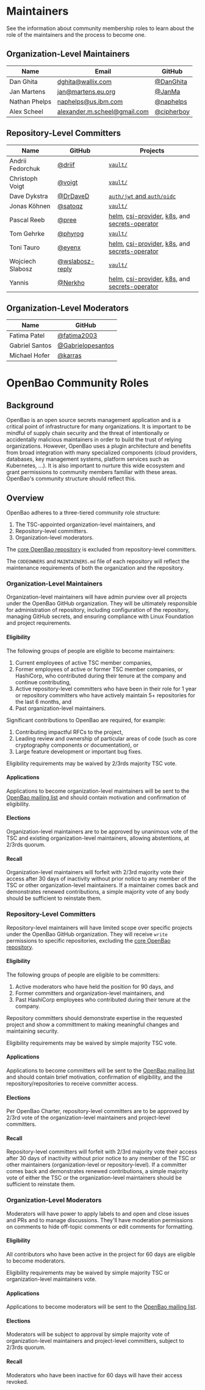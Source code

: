 # Maintainers

See the information about community membership roles to learn about the role of the maintainers and the process to become one.

## Organization-Level Maintainers

| Name          | Email                        | GitHub                                     |
|---------------|------------------------------|--------------------------------------------|
| Dan Ghita     | dghita@wallix.com            | [@DanGhita](https://github.com/DanGhita)   |
| Jan Martens   | jan@martens.eu.org           | [@JanMa](https://github.com/JanMa)         |
| Nathan Phelps | naphelps@us.ibm.com          | [@naphelps](https://github.com/naphelps)   |
| Alex Scheel   | alexander.m.scheel@gmail.com | [@cipherboy](https://github.com/cipherboy) |

## Repository-Level Committers

| Name             | GitHub                                  | Projects                                                                                          |
| ---------------- | --------------------------------------- | ------------------------------------------------------------------------------------------------- |
| Andrii Fedorchuk | [@driif](https://github.com/driif) | [`vault/`](https://github.com/openbao/openbao/tree/main/vault) |
| Christoph Voigt  | [@voigt](https://github.com/voigt) | [`vault/`](https://github.com/openbao/openbao/tree/main/vault) |
| Dave Dykstra     | [@DrDaveD](https://github.com/DrDaveD) | [`auth/jwt` and `auth/oidc`](https://github.com/openbao/openbao/tree/main/builtin/credential/jwt) |
| Jonas Köhnen     | [@satoqz](https://github.com/satoqz) | [`vault/`](https://github.com/openbao/openbao/tree/main/vault) |
| Pascal Reeb      | [@pree](https://github.com/pree) | [helm](https://github.com/openbao/openbao-helm), [csi-provider](https://github.com/openbao/openbao-csi-provider), [k8s](https://github.com/openbao/openbao-k8s), and [secrets-operator](https://github.com/openbao/openbao-secrets-operator) |
| Tom Gehrke       | [@phyrog](https://github.com/phyrog) | [`vault/`](https://github.com/openbao/openbao/tree/main/vault) |
| Toni Tauro       | [@eyenx](https://github.com/eyenx) | [helm](https://github.com/openbao/openbao-helm), [csi-provider](https://github.com/openbao/openbao-csi-provider), [k8s](https://github.com/openbao/openbao-k8s), and [secrets-operator](https://github.com/openbao/openbao-secrets-operator) |
| Wojciech Slabosz | [@wslabosz-reply](https://github.com/wslabosz-reply) | [`vault/`](https://github.com/openbao/openbao/tree/main/vault) |
| Yannis           | [@Nerkho](https://github.com/Nerkho) | [helm](https://github.com/openbao/openbao-helm), [csi-provider](https://github.com/openbao/openbao-csi-provider), [k8s](https://github.com/openbao/openbao-k8s), and [secrets-operator](https://github.com/openbao/openbao-secrets-operator) |

## Organization-Level Moderators

| Name            | GitHub                                                   |
| --------------- | -------------------------------------------------------- |
| Fatima Patel    | [@fatima2003](https://github.com/fatima2003)             |
| Gabriel Santos  | [@Gabrielopesantos](https://github.com/Gabrielopesantos) |
| Michael Hofer   | [@karras](https://github.com/karras)                     |

# OpenBao Community Roles

## Background

OpenBao is an open source secrets management application and is a critical
point of infrastructure for many organizations. It is important to be mindful
of supply chain security and the threat of intentionally or accidentally
malicious maintainers in order to build the trust of relying organizations.
However, OpenBao uses a plugin architecture and benefits from broad
integration with many specialized components (cloud providers, databases, key
management systems, platform services such as Kubernetes, ...). It is also
important to nurture this wide ecosystem and grant permissions to community
members familiar with these areas. OpenBao's community structure should
reflect this.

## Overview

OpenBao adheres to a three-tiered community role structure:

 1. The TSC-appointed organization-level maintainers, and
 2. Repository-level committers.
 3. Organization-level moderators.

The [core OpenBao repository](https://github.com/openbao/openbao) is excluded
from repository-level committers.

The `CODEOWNERS` and `MAINTAINERS.md` file of each repository will reflect the
maintenance requirements of both the organization and the repository.

### Organization-Level Maintainers

Organization-level maintainers will have admin purview over all projects under
the OpenBao GitHub organization. They will be ultimately responsible for
administration of repository, including configuration of the repository,
managing GitHub secrets, and ensuring compliance with Linux Foundation and
project requirements.

#### Eligibility

The following groups of people are eligible to become maintainers:

1. Current employees of active TSC member companies,
2. Former employees of active or former TSC member companies, or HashiCorp,
   who contributed during their tenure at the company and continue contributing,
3. Active repository-level committers who have been in their role for 1 year or
   repository committers who have actively maintain 5+ repositories for the last
   6 months, and
4. Past organization-level maintainers.

Significant contributions to OpenBao are required, for example:

1. Contributing impactful RFCs to the project,
2. Leading review and ownership of particular areas of code (such as core
   cryptography components or documentation), or
3. Large feature development or important bug fixes.

Eligibility requirements may be waived by 2/3rds majority TSC vote.

#### Applications

Applications to become organization-level maintainers will be sent to the
[OpenBao mailing list](https://lists.openssf.org/g/openbao) and should contain
motivation and confirmation of eligibility.

#### Elections

Organization-level maintainers are to be approved by unanimous vote of the
TSC and existing organization-level maintainers, allowing abstentions, at
2/3rds quorum.

#### Recall

Organization-level maintainers will forfeit with 2/3rd majority vote their
access after 30 days of inactivity without prior notice to any member of the
TSC or other organization-level maintainers. If a maintainer comes back and
demonstrates renewed contributions, a simple majority vote of any body should
be sufficient to reinstate them.

### Repository-Level Committers

Repository-level maintainers will have limited scope over specific projects
under the OpenBao GitHub organization. They will receive `write` permissions
to specific repositories, excluding the [core OpenBao repository](https://github.com/openbao/openbao).

#### Eligibility

The following groups of people are eligible to be committers:

1. Active moderators who have held the position for 90 days, and
2. Former committers and organization-level maintainers, and
3. Past HashiCorp employees who contributed during their tenure at the company.

Repository committers should demonstrate expertise in the requested project
and show a committment to making meaningful changes and maintaining security.

Eligibility requirements may be waived by simple majority TSC vote.

#### Applications

Applications to become committers will be sent to the
[OpenBao mailing list](https://lists.openssf.org/g/openbao) and should contain
brief motivation, confirmation of eligibility, and the repository/repositories
to receive committer access.

#### Elections

Per OpenBao Charter, repository-level committers are to be approved by 2/3rd
vote of the organization-level maintainers and project-level committers.

#### Recall

Repository-level committers will forfeit with 2/3rd majority vote their access
after 30 days of inactivity without prior notice to any member of the TSC or
other maintainers (organization-level or repository-level). If a committer
comes back and demonstrates renewed contributions, a simple majority vote of
either the TSC or the organization-level maintainers should be sufficient to
reinstate them.

### Organization-Level Moderators

Moderators will have power to apply labels to and open and close issues and
PRs and to manage discussions. They'll have moderation permissions on comments
to hide off-topic comments or edit comments for formatting.

#### Eligibility

All contributors who have been active in the project for 60 days are eligible
to become moderators.

Eligibility requirements may be waived by simple majority TSC or
organization-level maintainers vote.

#### Applications

Applications to become moderators will be sent to the [OpenBao mailing list](https://lists.openssf.org/g/openbao).

#### Elections

Moderators will be subject to approval by simple majority vote of
organization-level maintainers and project-level committers, subject to
2/3rds quorum.

#### Recall

Moderators who have been inactive for 60 days will have their access revoked.
